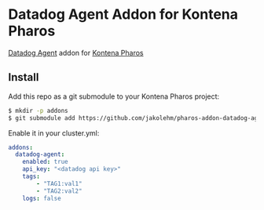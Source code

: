 # Datadog Agent Addon for Kontena Pharos

[Datadog Agent](https://github.com/DataDog/datadog-agent) addon for [Kontena Pharos](https://kontena.io/pharos/)

## Install

Add this repo as a git submodule to your Kontena Pharos project:

```sh
$ mkdir -p addons
$ git submodule add https://github.com/jakolehm/pharos-addon-datadog-agent addons/datadog-agent
```

Enable it in your cluster.yml:

```yaml
addons:
  datadog-agent:
    enabled: true
    api_key: "<datadog api key>"
    tags:
        - "TAG1:val1"
        - "TAG2:val2"
    logs: false
```